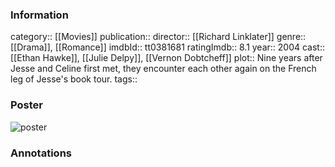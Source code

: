 ### Information
category:: [[Movies]]
publication:: 
director:: [[Richard Linklater]]
genre:: [[Drama]], [[Romance]]
imdbId:: tt0381681
ratingImdb:: 8.1
year:: 2004
cast:: [[Ethan Hawke]], [[Julie Delpy]], [[Vernon Dobtcheff]]
plot:: Nine years after Jesse and Celine first met, they encounter each other again on the French leg of Jesse's book tour.
tags::


### Poster
![poster](https://m.media-amazon.com/images/M/MV5BMTQ1MjAwNTM5Ml5BMl5BanBnXkFtZTYwNDM0MTc3._V1_SX300.jpg)


### Annotations
